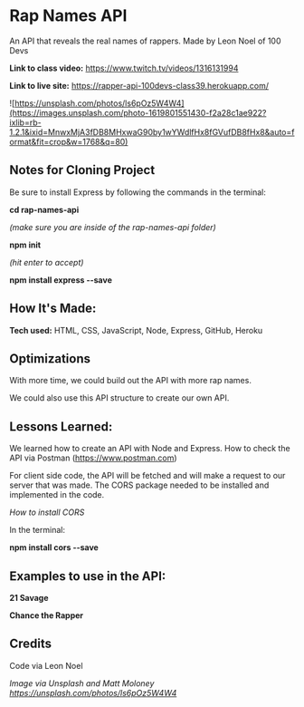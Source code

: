 # Rap Names API
An API that reveals the real names of rappers. Made by Leon Noel of 100 Devs

**Link to class video:** https://www.twitch.tv/videos/1316131994

**Link to live site:** https://rapper-api-100devs-class39.herokuapp.com/

![https://unsplash.com/photos/ls6pOz5W4W4](https://images.unsplash.com/photo-1619801551430-f2a28c1ae922?ixlib=rb-1.2.1&ixid=MnwxMjA3fDB8MHxwaG90by1wYWdlfHx8fGVufDB8fHx8&auto=format&fit=crop&w=1768&q=80)

## Notes for Cloning Project

Be sure to install Express by following the commands in the terminal:

**cd rap-names-api** 

*(make sure you are inside of the rap-names-api folder)*

**npm init**

*(hit enter to accept)*

**npm install express --save**




## How It's Made:

**Tech used:** HTML, CSS, JavaScript, Node, Express, GitHub, Heroku

<!-- Here's where you can go to town on how you actually built this thing. Write as much as you can here, it's totally fine if it's not too much just make sure you write *something*. If you don't have too much experience on your resume working on the front end that's totally fine. This is where you can really show off your passion and make up for that ten fold. -->

## Optimizations

With more time, we could build out the API with more rap names.

We could also use this API structure to create our own API.

## Lessons Learned:

We learned how to create an API with Node and Express. How to check the API via Postman (https://www.postman.com)

For client side code, the API will be fetched and will make a request to our server that was made. The CORS package needed to be installed and implemented in the code.

*How to install CORS*

In the terminal:

**npm install cors --save**

## Examples to use in the API:

**21 Savage**

**Chance the Rapper**


## Credits ##

Code via Leon Noel

*Image via Unsplash and Matt Moloney https://unsplash.com/photos/ls6pOz5W4W4*
